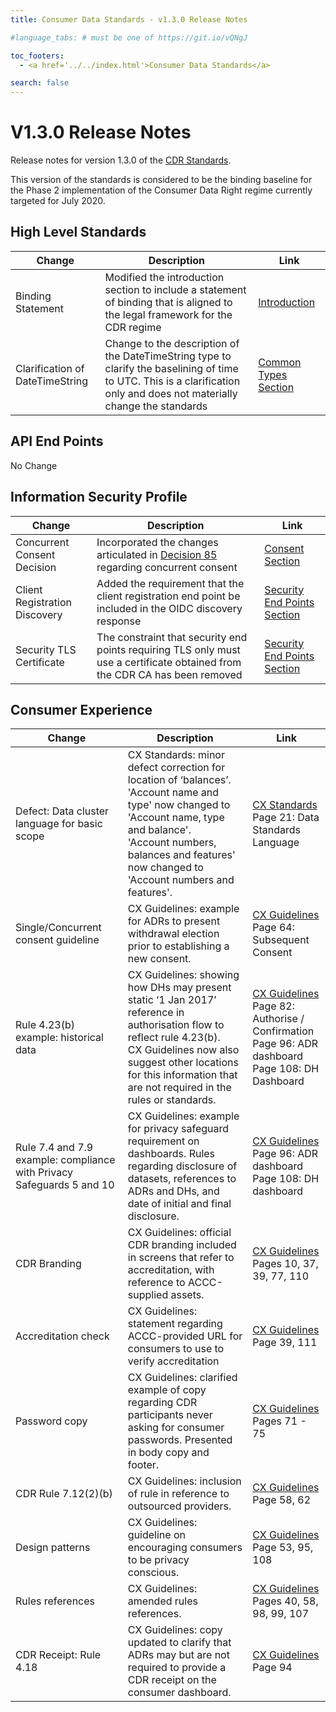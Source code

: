 ```yaml
---
title: Consumer Data Standards - v1.3.0 Release Notes

#language_tabs: # must be one of https://git.io/vQNgJ

toc_footers:
  - <a href='../../index.html'>Consumer Data Standards</a>

search: false
---
```


# V1.3.0 Release Notes
Release notes for version 1.3.0 of the [CDR Standards](../../index.html).

This version of the standards is considered to be the binding baseline for the Phase 2 implementation of the Consumer Data Right regime currently targeted for July 2020.

## High Level Standards
|Change|Description|Link|
|------|-----------|----|
|Binding Statement|Modified the introduction section to include a statement of binding that is aligned to the legal framework for the CDR regime|[Introduction](../../index.html#introduction)|
|Clarification of DateTimeString|Change to the description of the DateTimeString type to clarify the baselining of time to UTC.  This is a clarification only and does not materially change the standards|[Common Types Section](../../index.html#common-field-types)|

## API End Points
No Change


## Information Security Profile
|Change|Description|Link|
|------|-----------|----|
|Concurrent Consent Decision|Incorporated the changes articulated in [Decision 85](https://github.com/ConsumerDataStandardsAustralia/standards/issues/85) regarding concurrent consent|[Consent Section](../../index.html#consent)|
|Client Registration Discovery|Added the requirement that the client registration end point be included in the OIDC discovery response|[Security End Points Section](../../index.html#end-points)|
|Security TLS Certificate|The constraint that security end points requiring TLS only must use a certificate obtained from the CDR CA has been removed|[Security End Points Section](../../index.html#end-points)

## Consumer Experience
|Change|Description|Link|
|------|-----------|----|
|Defect: Data cluster language for basic scope|CX Standards: minor defect correction for location of ‘balances’.<br/>'Account name and type' now changed to 'Account name, type and balance'.<br/>'Account numbers, balances and features' now changed to 'Account numbers and features'.|[CX Standards](../../index.html#consumer-experience)<br/>Page 21: Data Standards Language|
|Single/Concurrent consent guideline|CX Guidelines: example for ADRs to present withdrawal election prior to establishing a new consent.|[CX Guidelines](../../index.html#consumer-experience)<br/>Page 64: Subsequent Consent|
|Rule 4.23(b) example: historical data|CX Guidelines: showing how DHs may present static ‘1 Jan 2017’ reference in authorisation flow to reflect rule 4.23(b).<br/>CX Guidelines now also suggest other locations for this information that are not required in the rules or standards.|[CX Guidelines](../../index.html#consumer-experience)<br/>Page 82: Authorise / Confirmation<br/>Page 96: ADR dashboard<br/>Page 108: DH Dashboard|
|Rule 7.4 and 7.9 example: compliance with Privacy Safeguards 5 and 10|CX Guidelines: example for privacy safeguard requirement on dashboards. Rules regarding disclosure of datasets, references to ADRs and DHs, and date of initial and final disclosure.|[CX Guidelines](../../index.html#consumer-experience)<br/>Page 96: ADR dashboard<br/>Page 108: DH dashboard|
|CDR Branding|CX Guidelines: official CDR branding included in screens that refer to accreditation, with reference to ACCC-supplied assets.|[CX Guidelines](../../index.html#consumer-experience)<br/>Pages 10, 37, 39, 77, 110|
|Accreditation check|CX Guidelines: statement regarding ACCC-provided URL for consumers to use to verify accreditation|[CX Guidelines](../../index.html#consumer-experience)<br/>Page 39, 111|
|Password copy|CX Guidelines: clarified example of copy regarding CDR participants never asking for consumer passwords. Presented in body copy and footer.|[CX Guidelines](../../index.html#consumer-experience)<br/>Pages 71 - 75|
|CDR Rule 7.12(2)(b)|CX Guidelines: inclusion of rule in reference to outsourced providers.|[CX Guidelines](../../index.html#consumer-experience)<br/>Page 58, 62|
|Design patterns|CX Guidelines: guideline on encouraging consumers to be privacy conscious.|[CX Guidelines](../../index.html#consumer-experience)<br/>Page 53, 95, 108|
|Rules references|CX Guidelines: amended rules references.|[CX Guidelines](../../index.html#consumer-experience)<br/>Pages 40, 58, 98, 99, 107|
|CDR Receipt: Rule 4.18|CX Guidelines: copy updated to clarify that ADRs may but are not required to provide a CDR receipt on the consumer dashboard.|[CX Guidelines](../../index.html#consumer-experience)<br/>Page 94|
